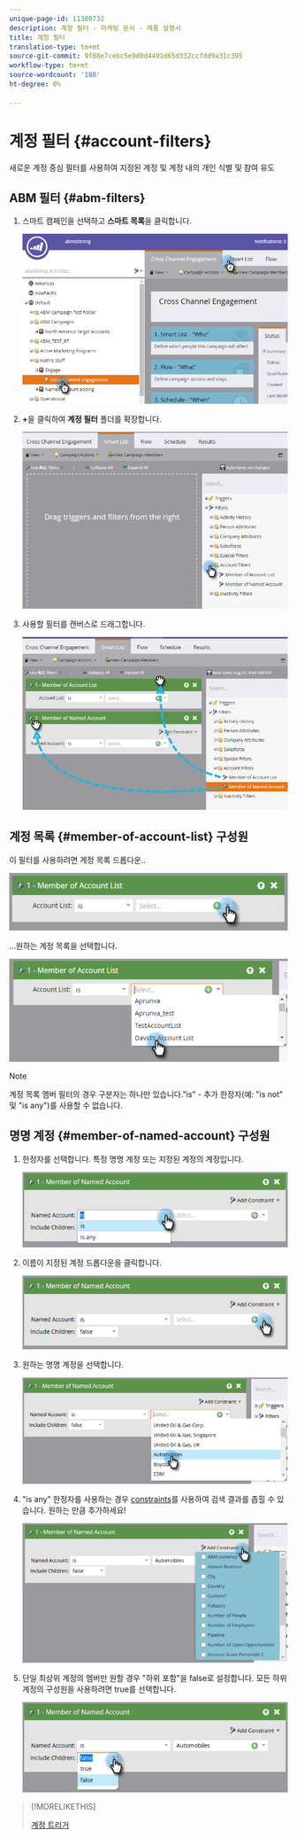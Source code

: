 ```yaml
---
unique-page-id: 11380732
description: 계정 필터 - 마케팅 문서 - 제품 설명서
title: 계정 필터
translation-type: tm+mt
source-git-commit: 9f88e7cebc5e9d0d4491d65d332ccfdd9a31c395
workflow-type: tm+mt
source-wordcount: '180'
ht-degree: 0%

---
```



# 계정 필터 {#account-filters}

새로운 계정 중심 필터를 사용하여 지정된 계정 및 계정 내의 개인 식별 및 참여 유도

## ABM 필터 {#abm-filters}

1. 스마트 캠페인을 선택하고 **스마트 목록**&#x200B;을 클릭합니다.

   ![](assets/one.png)

1. **+**&#x200B;을 클릭하여 **계정 필터** 폴더를 확장합니다.

   ![](assets/two.png)

1. 사용할 필터를 캔버스로 드래그합니다.

   ![](assets/three.png)

## 계정 목록 {#member-of-account-list} 구성원

이 필터를 사용하려면 계정 목록 드롭다운..

![](assets/four.png)

...원하는 계정 목록을 선택합니다.

![](assets/five.png)

>[!NOTE]
>
>계정 목록 멤버 필터의 경우 구분자는 하나만 있습니다.&quot;is&quot; - 추가 한정자(예: &quot;is not&quot; 및 &quot;is any&quot;)를 사용할 수 없습니다.

## 명명 계정 {#member-of-named-account} 구성원

1. 한정자를 선택합니다. 특정 명명 계정 또는 지정된 계정의 계정입니다.

   ![](assets/six.png)

1. 이름이 지정된 계정 드롭다운을 클릭합니다.

   ![](assets/seven.png)

1. 원하는 명명 계정을 선택합니다.

   ![](assets/eight.png)

1. &quot;is any&quot; 한정자를 사용하는 경우 [constraints](/help/marketo/product-docs/core-marketo-concepts/smart-lists-and-static-lists/using-smart-lists/add-a-constraint-to-a-smart-list-filter.md)를 사용하여 검색 결과를 좁힐 수 있습니다. 원하는 만큼 추가하세요!

   ![](assets/nine.png)

1. 단일 최상위 계정의 멤버만 원할 경우 &quot;하위 포함&quot;을 false로 설정합니다. 모든 하위 계정의 구성원을 사용하려면 true를 선택합니다.

   ![](assets/ten.png)

>[!MORELIKETHIS]
>
>[계정 트리거](/help/marketo/product-docs/target-account-management/engage/account-triggers.md)

